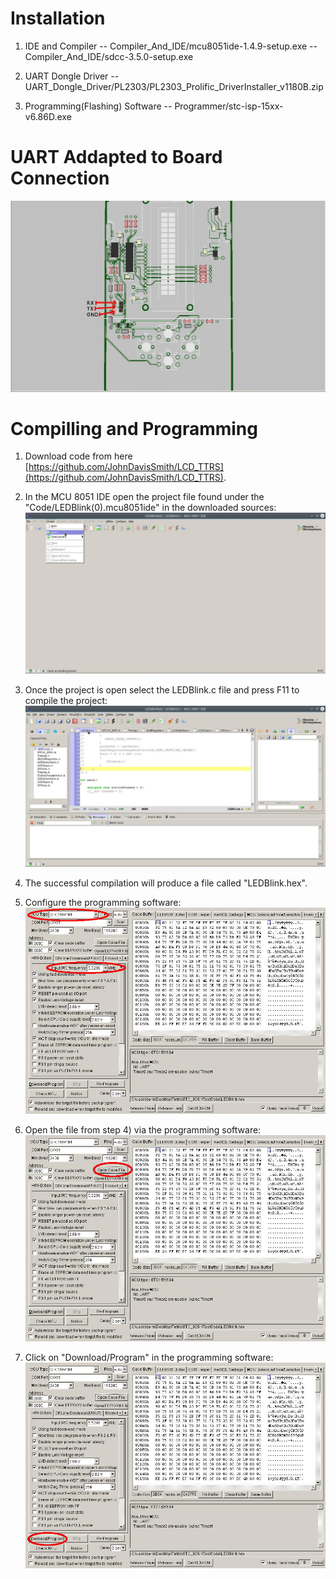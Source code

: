 # Installation

1. IDE and Compiler
-- Compiler_And_IDE/mcu8051ide-1.4.9-setup.exe
-- Compiler_And_IDE/sdcc-3.5.0-setup.exe

2. UART Dongle Driver
-- UART_Dongle_Driver/PL2303/PL2303_Prolific_DriverInstaller_v1180B.zip

3. Programming(Flashing) Software
-- Programmer/stc-isp-15xx-v6.86D.exe


# UART Addapted to Board Connection
![Screenshot](UART_Adapter_Connection.jpg)


# Compilling and Programming
1. Download code from here [https://github.com/JohnDavisSmith/LCD_TTRS](https://github.com/JohnDavisSmith/LCD_TTRS).

2. In the MCU 8051 IDE open the project file found under the "Code/LEDBlink(0).mcu8051ide" in the downloaded sources:
![Screenshot](Load_Project.jpg)

3. Once the project is open select the LEDBlink.c file and press F11 to compile the project:
![Screenshot](LEDBlink.jpg)

4. The successful compilation will produce a file called "LEDBlink.hex".

5. Configure the programming software:
![Screenshot](Configure_Programming_Software.jpg)

6. Open the file from step 4) via the programming software:
![Screenshot](Programming_Software_Open_Code_File.jpg)

7. Click on "Download/Program" in the programming software:
![Screenshot](Program.jpg)


